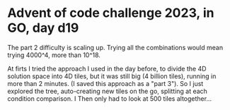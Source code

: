 # Advent of code challenge 2023, in GO, day d19

The part 2 difficulty is scaling up. Trying all the combinations would mean trying 4000^4, more than 10^18.

At firts I tried the approach I used in the day before, to divide the 4D solution space into 4D tiles, but it was still big (4 billion tiles), running in more than 2 minutes. (I saved this approach as a "part 3"). So I just explored the tree, auto-creating new tiles on the go, splitting at each condition comparison. I Then only had to look at 500 tiles altogether...
